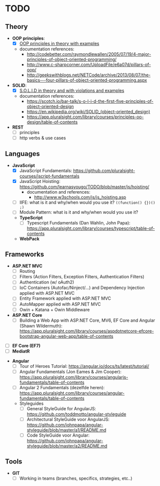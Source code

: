 # TODO

## Theory
 - **OOP principles**: 
   - [x] [OOP principles in theory with examples](https://github.com/learnasyougo/OOP-Pillars.git)
   - documentation references: 
     - http://codebetter.com/raymondlewallen/2005/07/19/4-major-principles-of-object-oriented-programming/
     - http://www.c-sharpcorner.com/UploadFile/e6a07d/pillars-of-oop/
     - http://geekswithblogs.net/NETCode/archive/2013/08/07/the-basics---four-pillars-of-object-oriented-programming.aspx
 - **SOLID**: 
   - [x] [S.O.L.I.D in theory and with violations and examples](https://github.com/learnasyougo/S.O.L.I.D)
   - documentation references: 
       - https://scotch.io/bar-talk/s-o-l-i-d-the-first-five-principles-of-object-oriented-design
       - https://en.wikipedia.org/wiki/SOLID_(object-oriented_design)
       - https://app.pluralsight.com/library/courses/principles-oo-design/table-of-contents 
 - **REST**
   - [ ] principles
   - [ ] http verbs & use cases
 
## Languages
 - **JavaScript**
   - [x] JavaScript Fundamentals: https://github.com/pluralsight-courses/jscript-fundamentals
   - [x] JavaScript Hoisting: https://github.com/learnasyougo/TODO/blob/master/js/hoisting/
     - documentation and references:
       - http://www.w3schools.com/js/js_hoisting.asp
   - [ ] IIFE: what is it and why/when would you use it? `((function() {})() ;)` 
   - [ ] Module Pattern: what is it and why/when would you use it?
   - **TypeScript**
     - [ ] Typescript Fundamentals (Dan Wahlin, John Papa): https://app.pluralsight.com/library/courses/typescript/table-of-contents
   - **WebPack**
   
## Frameworks
 - **ASP.NET MVC**
   - [ ] Routing
   - [ ] Filters (Action Filters, Exception Filters, Authentication Filters)
   - [ ] Authentication (w/ oAuth2)
   - [ ] IoC Containers (Autofac/Ninject/…) and Dependency Injection applied with ASP.NET MVC
   - [ ] Entity Framework applied with ASP.NET MVC
   - [ ] AutoMapper applied with ASP.NET MVC
   - [ ] Owin + Katana + Owin Middleware
 - **ASP.NET Core**
   - [ ] Building a Web App with ASP.NET Core, MV6, EF Core and Angular (Shawn Wildermuth): https://app.pluralsight.com/library/courses/aspdotnetcore-efcore-bootstrap-angular-web-app/table-of-contents
 - [ ] **EF Core (EF7)**
 - [ ] **MediatR**
 - **Angular**
   - [ ] Tour of Heroes Tutorial: https://angular.io/docs/ts/latest/tutorial/
   - [ ] Angular Fundamentals (Jon Eames & Jim Cooper): https://app.pluralsight.com/library/courses/angularjs-fundamentals/table-of-contents
   - [ ] Angular 2 Fundamentals (dezelfde heren): https://app.pluralsight.com/library/courses/angular-fundamentals/table-of-contents
   - Styleguides
     - [ ] General StyleGuide for AngularJS: https://github.com/toddmotto/angular-styleguide
     - [ ] Architectural StyleGuide voor AngularJS: https://github.com/johnpapa/angular-styleguide/blob/master/a1/README.md
     - [ ] Code StyleGuide voor Angular: https://github.com/johnpapa/angular-styleguide/blob/master/a2/README.md

## Tools
 - **GIT**
   - [ ] Working in teams (branches, specifics, strategies, etc..)
